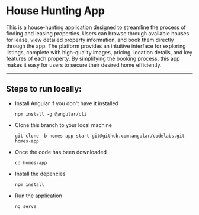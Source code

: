 # House Hunting App
This is a house-hunting application designed to streamline the process of finding and leasing properties. Users can browse through available houses for lease, view detailed property information, and book them directly through the app. The platform provides an intuitive interface for exploring listings, complete with high-quality images, pricing, location details, and key features of each property. By simplifying the booking process, this app makes it easy for users to secure their desired home efficiently.

----

## Steps to run locally:

- Install Angular if you don't have it installed

  `npm install -g @angular/cli`

- Clone this branch to your local machine

  `git clone -b homes-app-start git@github.com:angular/codelabs.git homes-app`

- Once the code has been downloaded

  `cd homes-app`

- Install the depencies

  `npm install` 

- Run the application 

  `ng serve`
